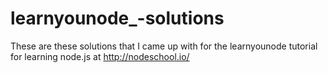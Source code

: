 learnyounode_-solutions
=======================

These are these solutions that I came up with for the learnyounode tutorial for learning node.js at http://nodeschool.io/
